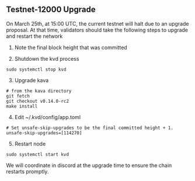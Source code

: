 ## Testnet-12000 Upgrade

On March 25th, at 15:00 UTC, the current testnet will halt due to an upgrade proposal. At that time, validators should take the following steps to upgrade and restart the network


1. Note the final block height that was committed

2. Shutdown the kvd process

```
sudo systemctl stop kvd
```

3. Upgrade kava

```
# from the kava directory
git fetch
git checkout v0.14.0-rc2
make install
```

4. Edit ~/.kvd/config/app.toml

```
# Set unsafe-skip-upgrades to be the final committed height + 1.
unsafe-skip-upgrades=[114270]
```

5. Restart node

```
sudo systemctl start kvd
```


We will coordinate in discord at the upgrade time to ensure the chain restarts promptly.
